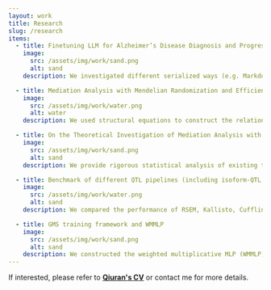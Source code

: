 ```yaml
---
layout: work
title: Research
slug: /research
items:
  - title: Finetuning LLM for Alzheimer’s Disease Diagnosis and Progression Prediction
    image:
      src: /assets/img/work/sand.png
      alt: sand
    description: We investigated different serialized ways (e.g. Markdown, plain text, feature-wise, and visit-wise) for longitudinal tabular data from ADNI and HABS-HD as LLM inputs and finetuned Llama 3 and Llama 3.1 tailored to Alzheimer’s disease outcomes prediction. We are working on developing a statistical metric to construct an alpha-level confidence set to characterize the variable importance under the LLM context.

  - title: Mediation Analysis with Mendelian Randomization and Efficient Multiple GWAS Integration
    image:
      src: /assets/img/work/water.png
      alt: water
    description: We used structural equations to construct the relationship between mediator, exposure, and outcome effect based on the causal diagram. A three-step procedure was designed for conducting mediation analysis with integrated multiple GWAS using joint rerandomization and Rao-blackwellization to eliminate the **measurement error bias**, **the winner's curse**, **the loser's curse**, and **the imperfect IV selection issue**. See <a href="https://arxiv.org/abs/2312.10563"> preprint </a>, links to <a href="https://github.com/LQRrrrr/MAGIC"> code </a> and <a href="https://github.com/LQRrrrr/MR.Rerand"> package </a>.

  - title: On the Theoretical Investigation of Mediation Analysis with Mendelian Randomization and Summary Data
    image:
      src: /assets/img/work/sand.png
      alt: sand
    description: We provide rigorous statistical analysis of existing two popular frameworks for conducting mediation analysis with Mendelian Randomization. See <a href="https://drive.google.com/file/d/1kk7PRwMGYdazYJ7uE_MpJzFosRn3mWxi/view"> preprint </a>.

  - title: Benchmark of different QTL pipelines (including isoform-QTL, eQTL, and splicing-QTL)
    image:
      src: /assets/img/work/water.png
      alt: sand
    description: We compared the performance of RSEM, Kallisto, Cufflinks, Salmon + FastQTL, eQTL, and Leafcutter on the simulated dataset. We empirically demonstrated isoform-QTL pipelines outperform all others. Among all isoform-QTL pipelines, Cufflinks has the best performance in terms of power and false discovery rate. See <a href="https://drive.google.com/file/d/1CQuQivzTD9LEZt5vPYFq9fZhVUDJVb_6/view?usp=sharing"> slides </a> (preparing Manuscript).

  - title: GMS training framework and WMMLP
    image:
      src: /assets/img/work/sand.png
      alt: sand
    description: We constructed the weighted multiplicative MLP (WMMLP) in PyTorch based on Taylor expansion of M estimators and used neural networks to solve the M-estimation problem under the bootstrap and cross-validation context.See <a href="https://drive.google.com/file/d/1hN_bLWVfeioHlpYY2CtSDO2_Hv24f_6w/view?usp=sharing"> final summer research report</a>.
---
```


If interested, please refer to <strong><a href="https://drive.google.com/file/d/1YCf2JEATVFkbi0evi93oLjf6YHmA1z-q/view?usp=sharing" target="_blank">Qiuran's CV</a></strong> or contact me for more details.
<br />
<br />
